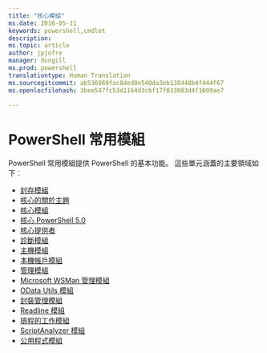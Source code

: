 ```yaml
---
title: "核心模組"
ms.date: 2016-05-11
keywords: powershell,cmdlet
description: 
ms.topic: article
author: jpjofre
manager: dongill
ms.prod: powershell
translationtype: Human Translation
ms.sourcegitcommit: ab536969fac8ded0e540da3eb138448b4f444f67
ms.openlocfilehash: 3bee547fc53d1164d3cbf17f033083d4f1099ae7

---
```


#  PowerShell 常用模組

PowerShell 常用模組提供 PowerShell 的基本功能。
這些單元涵蓋的主要領域如下︰

-  [封存模組](core-modules/Microsoft.PowerShell.Archive-Module.md)
-  [核心的關於主題](core-modules/Windows-PowerShell-Core-About-Topics.md)
-  [核心模組](core-modules/Microsoft.PowerShell.Core-Module.md)
-  [核心 PowerShell 5.0](core-modules/Windows-PowerShell-5.0.md)
-  [核心提供者](core-modules/Windows-PowerShell-Core-Providers.md)
-  [診斷模組](core-modules/Microsoft.PowerShell.Diagnostics-Module.md)
-  [主機模組](core-modules/Microsoft.PowerShell.Host-Module.md)
-  [本機帳戶模組](core-modules/PSLocalAccount5-Module.md)
-  [管理模組](core-modules/Microsoft.PowerShell.Management-Module.md)
-  [Microsoft WSMan 管理模組](core-modules/Microsoft.WSMan.Management-Module.md)
-  [OData Utils 模組](core-modules/Microsoft.PowerShell.ODataUtils-Module.md)
-  [封裝管理模組](core-modules/PackageManagement-Module.md)
-  [Readline 模組](core-modules/PSReadline-Module.md)
-  [排程的工作模組](core-modules/PSScheduledJob-Module.md)
-  [ScriptAnalyzer 模組](core-modules/PSScriptAnalyzer-Module.md)
-  [公用程式模組](core-modules/Microsoft.PowerShell.Utility-Module.md)



<!--HONumber=Aug16_HO3-->


